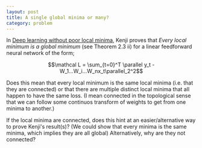```yaml
---
layout: post
title: A single global minima or many?
category: problem
---
```


In [Deep learning without poor local minima](https://arxiv.org/abs/1605.07110), Kenji proves that _Every local minimum is a global minimum_ (see Theorem 2.3 ii) for a linear feedforward neural network of the form;

$$\mathcal L = \sum_{t=0}^T \parallel y_t - W_1...W_i...W_nx_t\parallel_2^2$$

Does this mean that every local minimum is the same local minima (i.e. that they are connected) or that there are multiple distinct local minima that all happen to have the same loss. (I mean connected in the topological sense that we can follow some continuos transform of weights to get from one minima to another.)

If the local minima are connected, does this hint at an easier/alternative way to prove Kenji's result(s)? (We could show that every minima is the same minima, which implies they are all global) Alternatively, why are they not connected?